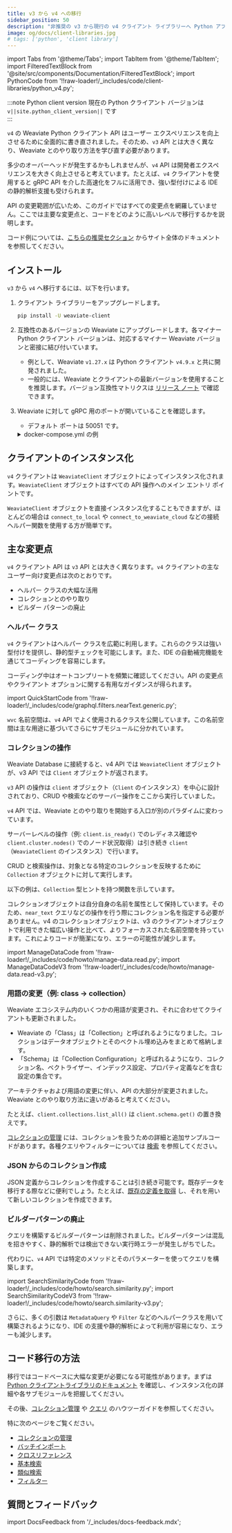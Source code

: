 ```yaml
---
title: v3 から v4 への移行
sidebar_position: 50
description: "非推奨の v3 から現行の v4 クライアント ライブラリーへ Python アプリケーションをアップグレードするための移行ガイド。"
image: og/docs/client-libraries.jpg
# tags: ['python', 'client library']
---
```


import Tabs from '@theme/Tabs';
import TabItem from '@theme/TabItem';
import FilteredTextBlock from '@site/src/components/Documentation/FilteredTextBlock';
import PythonCode from '!!raw-loader!/_includes/code/client-libraries/python_v4.py';

:::note Python client version
現在の Python クライアント バージョンは `v||site.python_client_version||` です  
:::

` v4 ` の Weaviate Python クライアント API はユーザー エクスペリエンスを向上させるために全面的に書き直されました。そのため、` v3 ` API とは大きく異なり、Weaviate とのやり取り方法を学び直す必要があります。

多少のオーバーヘッドが発生するかもしれませんが、` v4 ` API は開発者エクスペリエンスを大きく向上させると考えています。たとえば、` v4 ` クライアントを使用すると gRPC API を介した高速化をフルに活用でき、強い型付けによる IDE の静的解析支援も受けられます。

API の変更範囲が広いため、このガイドではすべての変更点を網羅していません。ここでは主要な変更点と、コードをどのように高いレベルで移行するかを説明します。

コード例については、[こちらの推奨セクション](#how-to-migrate-your-code) からサイト全体のドキュメントを参照してください。

## インストール

` v3 ` から ` v4 ` へ移行するには、以下を行います。

1. クライアント ライブラリーをアップグレードします。

    ```bash
    pip install -U weaviate-client
    ```

2. 互換性のあるバージョンの Weaviate にアップグレードします。各マイナー Python クライアント バージョンは、対応するマイナー Weaviate バージョンと密接に結び付いています。  
    - 例として、Weaviate ` v1.27.x ` は Python クライアント ` v4.9.x ` と共に開発されました。  
    - 一般的には、Weaviate とクライアントの最新バージョンを使用することを推奨します。バージョン互換性マトリクスは [リリース ノート](../../release-notes/index.md#weaviate-database-and-client-releases) で確認できます。

3. Weaviate に対して gRPC 用のポートが開いていることを確認します。  
    - デフォルト ポートは 50051 です。

    <details>
      <summary>docker-compose.yml の例</summary>

    Docker で Weaviate を実行している場合、` 50051 ` のデフォルト ポートをマッピングするには、`docker-compose.yml` ファイルに次を追加します。

    ```yaml
        ports:
        - 8080:8080
        - 50051:50051
    ```

    </details>

## クライアントのインスタンス化

` v4 ` クライアントは `WeaviateClient` オブジェクトによってインスタンス化されます。`WeaviateClient` オブジェクトはすべての API 操作へのメイン エントリ ポイントです。

`WeaviateClient` オブジェクトを直接インスタンス化することもできますが、ほとんどの場合は `connect_to_local` や `connect_to_weaviate_cloud` などの接続ヘルパー関数を使用する方が簡単です。

<Tabs groupId="languages">
<TabItem value="wcd" label="WCD">

<FilteredTextBlock
  text={PythonCode}
  startMarker="# WCDInstantiation"
  endMarker="# END WCDInstantiation"
  language="py"
/>

<!-- TODO[g-despot]: Add link to external Python references once created for "Timeout values" -->
<!-- To configure connection timeout values, see [Timeout values](/weaviate/client-libraries/python#timeout-values). -->

</TabItem>
<TabItem value="local" label="ローカル">

  <FilteredTextBlock
    text={PythonCode}
    startMarker="# LocalInstantiationBasic"
    endMarker="# END LocalInstantiationBasic"
    language="py"
  />

</TabItem>
<TabItem value="embedded" label="組み込み">

<FilteredTextBlock
  text={PythonCode}
  startMarker="# EmbeddedInstantiationBasic"
  endMarker="# END EmbeddedInstantiationBasic"
  language="py"
/>

</TabItem>
<TabItem value="custom" label="カスタム">

<FilteredTextBlock
  text={PythonCode}
  startMarker="# CustomInstantiationBasic"
  endMarker="# END CustomInstantiationBasic"
  language="py"
/>

</TabItem>
</Tabs>

## 主な変更点

` v4 ` クライアント API は ` v3 ` API とは大きく異なります。` v4 ` クライアントの主なユーザー向け変更点は次のとおりです。

- ヘルパー クラスの大幅な活用  
- コレクションとのやり取り  
- ビルダー パターンの廃止  

### ヘルパー クラス

` v4 ` クライアントはヘルパー クラスを広範に利用します。これらのクラスは強い型付けを提供し、静的型チェックを可能にします。また、IDE の自動補完機能を通じてコーディングを容易にします。

コーディング中はオートコンプリートを頻繁に確認してください。API の変更点やクライアント オプションに関する有用なガイダンスが得られます。

import QuickStartCode from '!!raw-loader!/_includes/code/graphql.filters.nearText.generic.py';

<Tabs groupId="languages">
<TabItem value="create" label="コレクションの作成">

  <FilteredTextBlock
    text={PythonCode}
    startMarker="# START CreateCollectionExample"
    endMarker="# END CreateCollectionExample"
    language="py"
  />

</TabItem>
<TabItem value="query" label="NearText クエリ">

  <FilteredTextBlock
    text={QuickStartCode}
    startMarker="# NearTextExample"
    endMarker="# END NearTextExample"
    language="py"
  />

</TabItem>
</Tabs>

`wvc` 名前空間は、` v4 ` API でよく使用されるクラスを公開しています。この名前空間は主な用途に基づいてさらにサブモジュールに分かれています。

<FilteredTextBlock
  text={PythonCode}
  startMarker="# START WVCImportExample"
  endMarker="# END WVCImportExample"
  language="py"
/>



### コレクションの操作

Weaviate Database に接続すると、v4 API では `WeaviateClient` オブジェクトが、v3 API では `Client` オブジェクトが返されます。

`v3` API の操作は `client` オブジェクト（`Client` のインスタンス）を中心に設計されており、CRUD や検索などのサーバー操作をここから実行していました。

`v4` API では、Weaviate とのやり取りを開始する入口が別のパラダイムに変わっています。

サーバーレベルの操作（例: `client.is_ready()` でのレディネス確認や `client.cluster.nodes()` でのノード状況取得）は引き続き `client`（`WeaviateClient` のインスタンス）で行います。

CRUD と検索操作は、対象となる特定のコレクションを反映するために `Collection` オブジェクトに対して実行します。

以下の例は、`Collection` 型ヒントを持つ関数を示しています。

<FilteredTextBlock
  text={PythonCode}
  startMarker="# START CollectionInteractionExample"
  endMarker="# END CollectionInteractionExample"
  language="py"
/>

コレクションオブジェクトは自分自身の名前を属性として保持しています。そのため、`near_text` クエリなどの操作を行う際にコレクション名を指定する必要がありません。v4 のコレクションオブジェクトは、v3 のクライアントオブジェクトで利用できた幅広い操作と比べて、よりフォーカスされた名前空間を持っています。これによりコードが簡潔になり、エラーの可能性が減少します。

import ManageDataCode from '!!raw-loader!/_includes/code/howto/manage-data.read.py';
import ManageDataCodeV3 from '!!raw-loader!/_includes/code/howto/manage-data.read-v3.py';

<Tabs groupId="languages">
  <TabItem value="py" label="Python Client v4">
    <FilteredTextBlock
      text={ManageDataCode}
      startMarker="# ReadObject START"
      endMarker="# ReadObject END"
      language="py"
    />
  </TabItem>

  <TabItem value="py3" label="Python Client v3">
    <FilteredTextBlock
      text={ManageDataCodeV3}
      startMarker="# ReadObject START"
      endMarker="# ReadObject END"
      language="pyv3"
    />
  </TabItem>
</Tabs>

### 用語の変更（例: class → collection）

Weaviate エコシステム内のいくつかの用語が変更され、それに合わせてクライアントも更新されました。

- Weaviate の「Class」は「Collection」と呼ばれるようになりました。コレクションはデータオブジェクトとそのベクトル埋め込みをまとめて格納します。  
- 「Schema」は「Collection Configuration」と呼ばれるようになり、コレクション名、ベクトライザー、インデックス設定、プロパティ定義などを含む設定の集合です。

アーキテクチャおよび用語の変更に伴い、API の大部分が変更されました。Weaviate とのやり取り方法に違いがあると考えてください。

たとえば、`client.collections.list_all()` は `client.schema.get()` の置き換えです。

[コレクションの管理](../../manage-collections/index.mdx) には、コレクションを扱うための詳細と追加サンプルコードがあります。各種クエリやフィルターについては [検索](../../search/index.mdx) を参照してください。

### JSON からのコレクション作成

JSON 定義からコレクションを作成することは引き続き可能です。既存データを移行する際などに便利でしょう。たとえば、[既存の定義を取得](../../manage-collections/collection-operations.mdx#read-a-single-collection-definition) し、それを用いて新しいコレクションを作成できます。

<FilteredTextBlock
  text={PythonCode}
  startMarker="# START CreateCollectionFromJSON"
  endMarker="# END CreateCollectionFromJSON"
  language="py"
/>

### ビルダーパターンの廃止

クエリを構築するビルダーパターンは削除されました。ビルダーパターンは混乱を招きやすく、静的解析では検出できない実行時エラーが発生しがちでした。

代わりに、`v4` API では特定のメソッドとそのパラメーターを使ってクエリを構築します。

import SearchSimilarityCode from '!!raw-loader!/_includes/code/howto/search.similarity.py';
import SearchSimilarityCodeV3 from '!!raw-loader!/_includes/code/howto/search.similarity-v3.py';

<Tabs groupId="languages">
  <TabItem value="py" label="Python Client v4">
    <FilteredTextBlock
      text={SearchSimilarityCode}
      startMarker="# GetNearTextPython"
      endMarker="# END GetNearTextPython"
      language="python"
    />
  </TabItem>

  <TabItem value="py3" label="Python Client v3">
    <FilteredTextBlock
      text={SearchSimilarityCodeV3}
      startMarker="# GetNearTextPython"
      endMarker="# END GetNearTextPython"
      language="pyv3"
    />
  </TabItem>
</Tabs>

さらに、多くの引数は `MetadataQuery` や `Filter` などのヘルパークラスを用いて構築されるようになり、IDE の支援や静的解析によって利用が容易になり、エラーも減少します。

## コード移行の方法

移行ではコードベースに大幅な変更が必要になる可能性があります。まずは [Python クライアントライブラリのドキュメント](./index.mdx) を確認し、インスタンス化の詳細や各サブモジュールを把握してください。

その後、[コレクション管理](../../manage-collections/index.mdx) や [クエリ](../../search/index.mdx) のハウツーガイドを参照してください。

特に次のページをご覧ください。

- [コレクションの管理](../../manage-collections/index.mdx)
- [バッチインポート](../../manage-objects/import.mdx)
- [クロスリファレンス](../../manage-collections/cross-references.mdx)
- [基本検索](../../search/basics.md)
- [類似検索](../../search/similarity.md)
- [フィルター](../../search/filters.md)

## 質問とフィードバック

import DocsFeedback from '/_includes/docs-feedback.mdx';

<DocsFeedback/>

